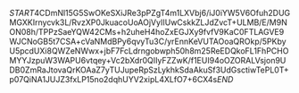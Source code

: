 $START$4CDmNl15G5SwOKeSXiJRe3pPZgT4m1LXVbj6/iJ0iYW5V6Ofuh2DUGMGXKIrnycvk3L/RvzXP0JkuacoUoAOjVyIIUwCskkZLJdZvcT+ULMB/E/M9NON08h/TPPzSaeYQW42CMs+h2uheH4hoZxEGJXy9fvfV9KaC0FTLAGVE9WJCNoGB5t7CSA+cVaNMdBPy6qvyTu3C/yrEnnKeVUTAOoaQROkp/5PKbyU5pcdUXi8QWZeNWwx+jbF7FcLdrngobwph50h8m25ReEDQkoFL1FhPCHOMYYJzpuW3WAPU6vtqey+Vc2bXdr0QIIyFZZwK/f1EUI94oOZORALVsjon9UDB0ZmRaJtovaQrKOAaZ7yTUJupeRpSzLykhkSdaAkuSf3UdGsctiwTePL0T+p07QiNA1JUJZ3fxLP15no2dqhUYV2xipL4XLfO7+6CX4s$END$